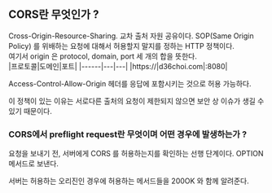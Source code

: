 ## CORS란 무엇인가 ?

Cross-Origin-Resource-Sharing. 교차 출처 자원 공유이다.
SOP(Same Origin Policy) 를 위배하는 요청에 대해서 허용할지 말지를 정하는 HTTP 정책이다.  
여기서 origin 은 protocol, domain, port 세 개의 합을 뜻한다.  
|프로토콜|도메인|포트|
|------|---|---|
|https://|d36choi.com|:8080|

Access-Control-Allow-Origin 헤더를 응답에 포함시키는 것으로 허용 가능하다.  

이 정책이 있는 이유는 서로다른 출처의 요청이 제한되지 않으면 보안 상 이슈가 생길 수 있기 때문이다.

### CORS에서 preflight request란 무엇이며 어떤 경우에 발생하는가 ?
요청을 보내기 전, 서버에게 CORS 를 허용하는지를 확인하는 선행 단계이다. OPTION 메서드로 보낸다.  

서버는 허용하는 오리진인 경우에 허용하는 메서드들을 200OK 와 함께 알려준다.
